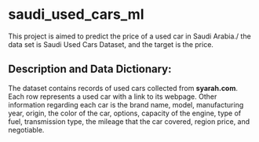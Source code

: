 # saudi_used_cars_ml

This project is aimed to predict the price of a used car in Saudi Arabia./
the data set is Saudi Used Cars Dataset, and the target is the price.

## Description and Data Dictionary:
The dataset contains records of used cars collected from **syarah.com**. Each row represents a used car with a link to its webpage. Other information regarding each car is the brand name, model, manufacturing year, origin, the color of the car, options, capacity of the engine, type of fuel, transmission type, the mileage that the car covered, region price, and negotiable.
